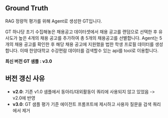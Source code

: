
## Ground Truth

RAG 정량적 평가를 위해 Agent로 생성한 GT입니다.

GT 하나당 초기 수집해놓은 채용공고 데이터셋에서 채용 공고를 랜덤으로 선택한 후 유사도가 높은 4개의 채용 공고를 추가하여 총 5개의 채용공고를 선별합니다.
Agent는 5개의 채용 공고를 확인한 후 해당 채용 공고에 지원했을 법한 학생 프로필 데이터를 생성합니다.
이때 한양대학교 수강편람 데이터를 검색할수 있는 api를 tool로 이용합니다.



**최신 버전 GT 샘플 : v3.0**


## 버전 갱신 사유

- **v2.0**: 기존 v1.0 샘플에서 동아리/대외활동이 쿼리에 사용되지 않고 있었음 -> v2.0에 반영
- **v3.0**: GT 샘플 평가 기준 에이전트 프롬프트에 제시하고 사용자 질문을 검색 쿼리에서 제거 